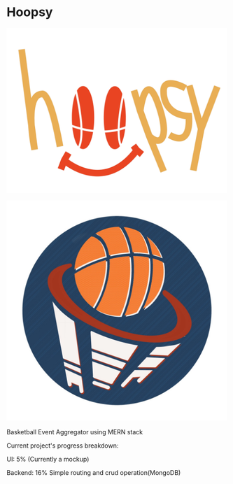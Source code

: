 # Hoopsy
![Hoopsy](https://github.com/sp-devi/hoopsy/blob/master/client/public/hoopsy_logo_1.png)

![Hoopsy](https://github.com/sp-devi/hoopsy/blob/master/client/public/hoopsy.jpg)

Basketball Event Aggregator using MERN stack



Current project's progress breakdown:

UI: 5% (Currently a mockup)

Backend: 16% Simple routing and crud operation(MongoDB)
